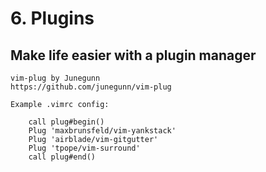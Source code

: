 
#	6. Plugins
##	   Make life easier with a plugin manager

	vim-plug by Junegunn
	https://github.com/junegunn/vim-plug
	
	Example .vimrc config:

        call plug#begin()
        Plug 'maxbrunsfeld/vim-yankstack'
        Plug 'airblade/vim-gitgutter'
        Plug 'tpope/vim-surround'
        call plug#end()


